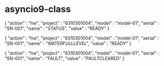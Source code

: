 # asyncio9-class


{
   "action"    : "hw",
    "project"   : "6310301004",
    "model"     : "model-01",
    "serial"    : "SN-001",
    "name"      : "STATUS",
    "value"     : "READY"
}



{
   "action"    : "hw",
    "project"   : "6310301004",
    "model"     : "model-01",
    "serial"    : "SN-001",
    "name"      : "WATERFULLLEVEL",
    "value"     : "READY"
}

{
   "action"    : "hw",
    "project"   : "6310301004",
    "model"     : "model-01",
    "serial"    : "SN-001",
    "name"      : "FAULT",
    "value"     : "FAULTCLEARED"
}